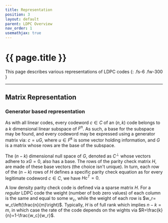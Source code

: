 ```yaml
---
title: Representation
position: 3
layout: default
parent: LDPC Overview
nav_order: 1
usemathjax: true
---
```


# {{ page.title }}

This page describes various representations of LDPC codes
{: .fs-6 .fw-300 }

---
## Matrix Representation
### Generator based representation
As with all linear codes, every codeword $c\in C$ of an $(n,k)$ code belongs to a $k$ dimensional linear subspace of 
$F^n$. As such, a base for the subspace may be found, and every codeword may be expressed using a generator matrix via: 
$c=uG$, where $u\in F^k$ is some vector holding information, and $G$ is a matrix whose rows are the base of the 
subspace. 

The $(n-k)$ dimensional null space of $G$, denoted as $C^\perp$ whose vectors adhere to $xG=0$, also has a base. The 
rows of the parity check matrix $H$, are made of these base vectors (the choice isn't unique). In turn, each row of the
$(n-k)$ rows of $H$ defines a specific parity check equation as for every legitimate codeword $c\in C$, we have 
$Hc^T=0$.

A low density parity check code is defined via a sparse matrix $H$. For a *regular* LDPC code the weight (number of bob 
zero values) of each column is the same and equal to some $w_c$, while the weight of each row is
$w_r= w_c\left(\frac{n}{m}\right)$. Typically, $H$ is of full rank which implies $n-k=m$, in which case the rate of the
code depends on the wights via $R=\frac{k}{n}=1-\frac{w_c}{w_r}$.